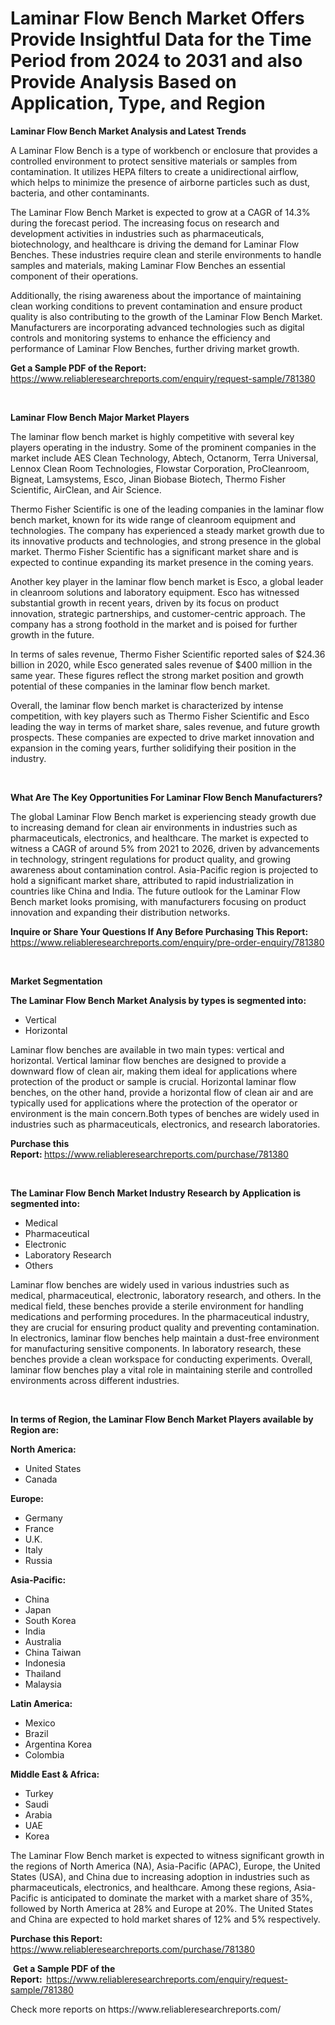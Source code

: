 <p><h1>Laminar Flow Bench Market Offers Provide Insightful Data for the Time Period from 2024 to 2031 and also Provide Analysis Based on Application, Type, and Region</h1></p><p><strong>Laminar Flow Bench Market Analysis and Latest Trends</strong></p>
<p><p>A Laminar Flow Bench is a type of workbench or enclosure that provides a controlled environment to protect sensitive materials or samples from contamination. It utilizes HEPA filters to create a unidirectional airflow, which helps to minimize the presence of airborne particles such as dust, bacteria, and other contaminants.</p><p>The Laminar Flow Bench Market is expected to grow at a CAGR of 14.3% during the forecast period. The increasing focus on research and development activities in industries such as pharmaceuticals, biotechnology, and healthcare is driving the demand for Laminar Flow Benches. These industries require clean and sterile environments to handle samples and materials, making Laminar Flow Benches an essential component of their operations.</p><p>Additionally, the rising awareness about the importance of maintaining clean working conditions to prevent contamination and ensure product quality is also contributing to the growth of the Laminar Flow Bench Market. Manufacturers are incorporating advanced technologies such as digital controls and monitoring systems to enhance the efficiency and performance of Laminar Flow Benches, further driving market growth.</p></p>
<p><strong>Get a Sample PDF of the Report:&nbsp;</strong> <a href="https://www.reliableresearchreports.com/enquiry/request-sample/781380">https://www.reliableresearchreports.com/enquiry/request-sample/781380</a></p>
<p>&nbsp;</p>
<p><strong>Laminar Flow Bench Major Market Players</strong></p>
<p><p>The laminar flow bench market is highly competitive with several key players operating in the industry. Some of the prominent companies in the market include AES Clean Technology, Abtech, Octanorm, Terra Universal, Lennox Clean Room Technologies, Flowstar Corporation, ProCleanroom, Bigneat, Lamsystems, Esco, Jinan Biobase Biotech, Thermo Fisher Scientific, AirClean, and Air Science.</p><p>Thermo Fisher Scientific is one of the leading companies in the laminar flow bench market, known for its wide range of cleanroom equipment and technologies. The company has experienced a steady market growth due to its innovative products and technologies, and strong presence in the global market. Thermo Fisher Scientific has a significant market share and is expected to continue expanding its market presence in the coming years.</p><p>Another key player in the laminar flow bench market is Esco, a global leader in cleanroom solutions and laboratory equipment. Esco has witnessed substantial growth in recent years, driven by its focus on product innovation, strategic partnerships, and customer-centric approach. The company has a strong foothold in the market and is poised for further growth in the future.</p><p>In terms of sales revenue, Thermo Fisher Scientific reported sales of $24.36 billion in 2020, while Esco generated sales revenue of $400 million in the same year. These figures reflect the strong market position and growth potential of these companies in the laminar flow bench market.</p><p>Overall, the laminar flow bench market is characterized by intense competition, with key players such as Thermo Fisher Scientific and Esco leading the way in terms of market share, sales revenue, and future growth prospects. These companies are expected to drive market innovation and expansion in the coming years, further solidifying their position in the industry.</p></p>
<p>&nbsp;</p>
<p><strong>What Are The Key Opportunities For Laminar Flow Bench Manufacturers?</strong></p>
<p><p>The global Laminar Flow Bench market is experiencing steady growth due to increasing demand for clean air environments in industries such as pharmaceuticals, electronics, and healthcare. The market is expected to witness a CAGR of around 5% from 2021 to 2026, driven by advancements in technology, stringent regulations for product quality, and growing awareness about contamination control. Asia-Pacific region is projected to hold a significant market share, attributed to rapid industrialization in countries like China and India. The future outlook for the Laminar Flow Bench market looks promising, with manufacturers focusing on product innovation and expanding their distribution networks.</p></p>
<p><strong>Inquire or Share Your Questions If Any Before Purchasing This Report:</strong> <a href="https://www.reliableresearchreports.com/enquiry/pre-order-enquiry/781380">https://www.reliableresearchreports.com/enquiry/pre-order-enquiry/781380</a></p>
<p>&nbsp;</p>
<p><strong>Market Segmentation</strong></p>
<p><strong>The Laminar Flow Bench Market Analysis by types is segmented into:</strong></p>
<p><ul><li>Vertical</li><li>Horizontal</li></ul></p>
<p><p>Laminar flow benches are available in two main types: vertical and horizontal. Vertical laminar flow benches are designed to provide a downward flow of clean air, making them ideal for applications where protection of the product or sample is crucial. Horizontal laminar flow benches, on the other hand, provide a horizontal flow of clean air and are typically used for applications where the protection of the operator or environment is the main concern.Both types of benches are widely used in industries such as pharmaceuticals, electronics, and research laboratories.</p></p>
<p><strong>Purchase this Report:&nbsp;</strong><a href="https://www.reliableresearchreports.com/purchase/781380">https://www.reliableresearchreports.com/purchase/781380</a></p>
<p>&nbsp;</p>
<p><strong>The Laminar Flow Bench Market Industry Research by Application is segmented into:</strong></p>
<p><ul><li>Medical</li><li>Pharmaceutical</li><li>Electronic</li><li>Laboratory Research</li><li>Others</li></ul></p>
<p><p>Laminar flow benches are widely used in various industries such as medical, pharmaceutical, electronic, laboratory research, and others. In the medical field, these benches provide a sterile environment for handling medications and performing procedures. In the pharmaceutical industry, they are crucial for ensuring product quality and preventing contamination. In electronics, laminar flow benches help maintain a dust-free environment for manufacturing sensitive components. In laboratory research, these benches provide a clean workspace for conducting experiments. Overall, laminar flow benches play a vital role in maintaining sterile and controlled environments across different industries.</p></p>
<p>&nbsp;</p>
<p><strong>In terms of Region, the Laminar Flow Bench Market Players available by Region are:</strong></p>
<p>
    <p> <strong> North America: </strong>
        <ul>
            <li>United States</li>
            <li>Canada</li>
        </ul>
        </p> 
    <p> <strong> Europe: </strong>
        <ul>
            <li>Germany</li>
            <li>France</li>
            <li>U.K.</li>
            <li>Italy</li>
            <li>Russia</li>
        </ul>
        </p> 
    <p> <strong> Asia-Pacific: </strong>
        <ul>
            <li>China</li>
            <li>Japan</li>
            <li>South Korea</li>
            <li>India</li>
            <li>Australia</li>
            <li>China Taiwan</li>
            <li>Indonesia</li>
            <li>Thailand</li>
            <li>Malaysia</li>
        </ul>
        </p> 
    <p> <strong> Latin America: </strong>
        <ul>
            <li>Mexico</li>
            <li>Brazil</li>
            <li>Argentina Korea</li>
            <li>Colombia</li>
        </ul>
        </p> 
    <p> <strong> Middle East & Africa: </strong>
        <ul>
            <li>Turkey</li>
            <li>Saudi</li>
            <li>Arabia</li>
            <li>UAE</li>
            <li>Korea</li>
        </ul>
    </p>
    </p>
<p><p>The Laminar Flow Bench market is expected to witness significant growth in the regions of North America (NA), Asia-Pacific (APAC), Europe, the United States (USA), and China due to increasing adoption in industries such as pharmaceuticals, electronics, and healthcare. Among these regions, Asia-Pacific is anticipated to dominate the market with a market share of 35%, followed by North America at 28% and Europe at 20%. The United States and China are expected to hold market shares of 12% and 5% respectively.</p></p>
<p><strong>Purchase this Report: </strong><a href="https://www.reliableresearchreports.com/purchase/781380">https://www.reliableresearchreports.com/purchase/781380</a></p>
<p>&nbsp;<strong>Get a Sample PDF of the Report:&nbsp;&nbsp;</strong><a href="https://www.reliableresearchreports.com/enquiry/request-sample/781380">https://www.reliableresearchreports.com/enquiry/request-sample/781380</a></p>
<p><strong></strong></p>
<p>Check more reports on https://www.reliableresearchreports.com/</p>
